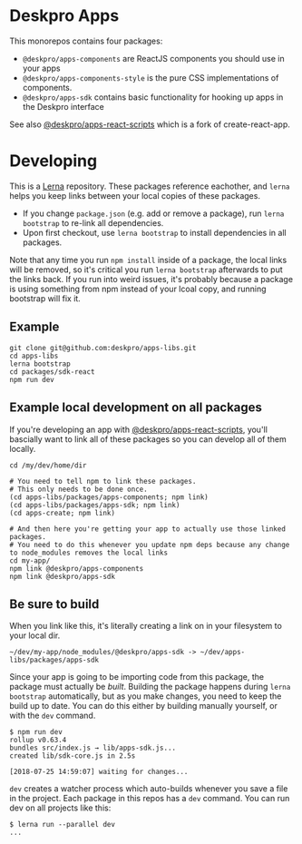 # Deskpro Apps

This monorepos contains four packages:

* `@deskpro/apps-components` are ReactJS components you should use in your apps
* `@deskpro/apps-components-style` is the pure CSS implementations of components.
* `@deskpro/apps-sdk` contains basic functionality for hooking up apps in the Deskpro interface

See also [@deskpro/apps-react-scripts](https://github.com/deskpro/apps-create) which is a fork of create-react-app.

# Developing

This is a [Lerna](https://github.com/lerna/lerna) repository. These packages reference eachother, and `lerna` helps you keep links between your local copies of these packages.

* If you change `package.json` (e.g. add or remove a package), run `lerna bootstrap` to re-link all dependencies.
* Upon first checkout, use `lerna bootstrap` to install dependencies in all packages.

Note that any time you run `npm install` inside of a package, the local links will be removed, so it's critical you run `lerna bootstrap` afterwards to put the links back. If you run into weird issues, it's probably because a package is using something from npm instead of your lcoal copy, and running bootstrap will fix it.

## Example

```
git clone git@github.com:deskpro/apps-libs.git
cd apps-libs
lerna bootstrap
cd packages/sdk-react
npm run dev
```

## Example local development on all packages

If you're developing an app with [@deskpro/apps-react-scripts](https://github.com/deskpro/apps-create), you'll bascially want to link all of these packages so you can develop all of them locally.

```
cd /my/dev/home/dir

# You need to tell npm to link these packages.
# This only needs to be done once.
(cd apps-libs/packages/apps-components; npm link)
(cd apps-libs/packages/apps-sdk; npm link)
(cd apps-create; npm link)

# And then here you're getting your app to actually use those linked packages.
# You need to do this whenever you update npm deps because any change to node_modules removes the local links
cd my-app/
npm link @deskpro/apps-components
npm link @deskpro/apps-sdk
```

## Be sure to build

When you link like this, it's literally creating a link on in your filesystem to your local dir.

```
~/dev/my-app/node_modules/@deskpro/apps-sdk -> ~/dev/apps-libs/packages/apps-sdk
```

Since your app is going to be importing code from this package, the package must actually be _built_. Building the package happens during `lerna bootstrap` automatically, but as you make changes, you need to keep the build up to date. You can do this either by building manually yourself, or with the `dev` command.

```
$ npm run dev
rollup v0.63.4
bundles src/index.js → lib/apps-sdk.js...
created lib/sdk-core.js in 2.5s

[2018-07-25 14:59:07] waiting for changes...
```

`dev` creates a watcher process which auto-builds whenever you save a file in the project. Each package in this repos has a `dev` command. You can run dev on all projects like this:

```
$ lerna run --parallel dev
...
```
